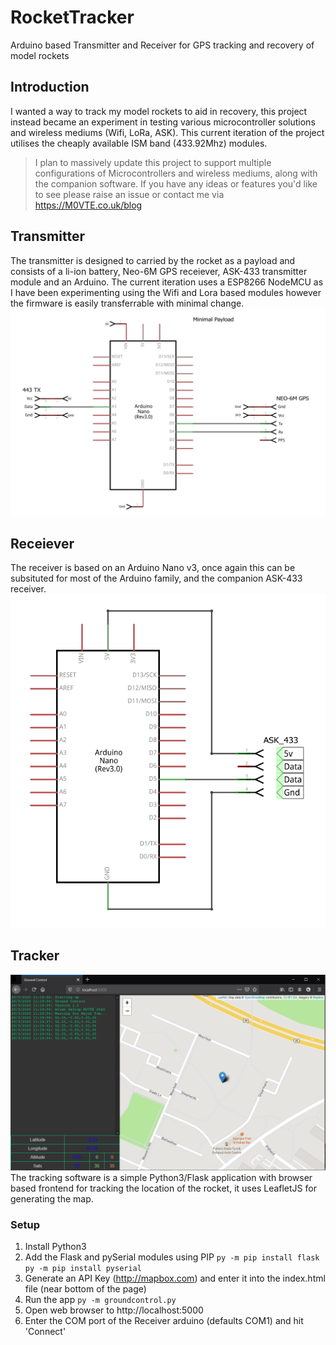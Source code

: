 # RocketTracker
Arduino based Transmitter and Receiver for GPS tracking and recovery of model rockets

## Introduction
I wanted a way to track my model rockets to aid in recovery, this project instead became an experiment in testing various 
microcontroller solutions and wireless mediums (Wifi, LoRa, ASK). This current iteration of the project utilises the cheaply available ISM band
(433.92Mhz) modules.

> I plan to massively update this project to support multiple configurations of Microcontrollers and wireless mediums, along with
the companion software. If you have any ideas or features you'd like to see please raise an issue or contact me via https://M0VTE.co.uk/blog

## Transmitter
The transmitter is designed to carried by the rocket as a payload and consists of a li-ion battery, Neo-6M GPS receiever,
ASK-433 transmitter module and an Arduino. The current iteration uses a ESP8266 NodeMCU as I have been experimenting using
the Wifi and Lora based modules however the firmware is easily transferrable with minimal change.
![Transmitter Circuit Diagram](https://github.com/AllanGallop/RocketTracker/blob/master/Screenshots/transmitter_circuit_diagram.png)

## Receiever
The receiver is based on an Arduino Nano v3, once again this can be subsituted for most of the Arduino family, and the companion
ASK-433 receiver.
![Receiver Circuit Diagram](https://github.com/AllanGallop/RocketTracker/blob/master/Screenshots/reciever_circuit_diagram.png)


## Tracker
![Tracker Screenshot](https://github.com/AllanGallop/RocketTracker/blob/master/Screenshots/tracker_screenshot.png)
The tracking software is a simple Python3/Flask application with browser based frontend for tracking the location of the rocket,
it uses LeafletJS for generating the map.

### Setup
1. Install Python3
2. Add the Flask and pySerial modules using PIP
  ```py -m pip install flask```
  ```py -m pip install pyserial```
3. Generate an API Key (http://mapbox.com) and enter it into the index.html file (near bottom of the page)
4. Run the app
  ```py -m groundcontrol.py```
5. Open web browser to http://localhost:5000
6. Enter the COM port of the Receiver arduino (defaults COM1) and hit 'Connect'

